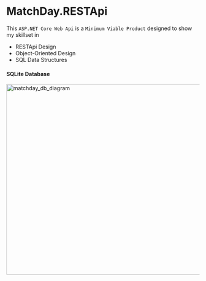 # MatchDay.RESTApi

This `ASP.NET Core Web Api` is a `Minimum Viable Product` designed to show my skillset in 
- RESTApi Design
- Object-Oriented Design
- SQL Data Structures

#### SQLite Database

<img width="726" height="497" alt="matchday_db_diagram" src="https://github.com/user-attachments/assets/a140a0d2-2ffe-4429-966e-517de1ed0d4a" />

